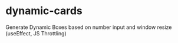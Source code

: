 # dynamic-cards
Generate Dynamic Boxes based on number input and window resize (useEffect, JS Throttling)
